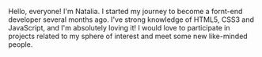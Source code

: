 Hello, everyone! I'm Natalia.
I started my journey to become a fornt-end developer several months ago. I've strong knowledge of HTML5, CSS3 and JavaScript, and I'm absolutely loving it!
I would love to participate in projects related to my sphere of interest and meet some new like-minded people. 

